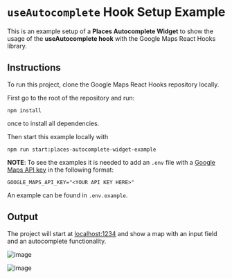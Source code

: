# `useAutocomplete` Hook Setup Example

This is an example setup of a **Places Autocomplete Widget** to show the usage of the **useAutocomplete hook** with the Google Maps React Hooks library.

## Instructions

To run this project, clone the Google Maps React Hooks repository locally.

First go to the root of the repository and run:

```shell
npm install
````

once to install all dependencies.

Then start this example locally with

```shell
npm run start:places-autocomplete-widget-example
```

**NOTE**:
To see the examples it is needed to add an `.env` file with a [Google Maps API key](https://developers.google.com/maps/documentation/embed/get-api-key#:~:text=Go%20to%20the%20Google%20Maps%20Platform%20%3E%20Credentials%20page.&text=On%20the%20Credentials%20page%2C%20click,Click%20Close.) in the following format:

```
GOOGLE_MAPS_API_KEY="<YOUR API KEY HERE>"
```

An example can be found in `.env.example`.

## Output

The project will start at [localhost:1234](http://localhost:1234) and show a map with an input field and an autocomplete functionality.

![image](https://user-images.githubusercontent.com/39244966/196221028-34d47ae1-b612-4886-bd51-f736ffb77197.png)

![image](https://user-images.githubusercontent.com/39244966/196220079-22405c58-c364-48bf-b70c-dc828e4bd635.png)
